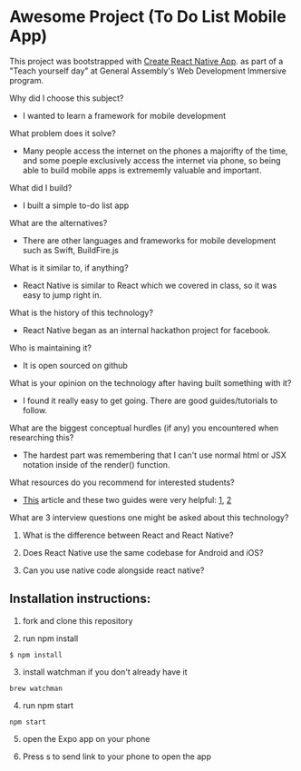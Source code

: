 # Awesome Project (To Do List Mobile App)

This project was bootstrapped with [Create React Native App](https://github.com/react-community/create-react-native-app). as part of a "Teach yourself day" at General Assembly's Web Development Immersive program.  

Why did I choose this subject?

+ I wanted to learn a framework for mobile development 

What problem does it solve?

+ Many people access the internet on the phones a majorifty of the time, and some poeple exclusively access the internet via phone, so being able to build mobile apps is extrememly valuable and important. 

What did I build?

+ I built a simple to-do list app

What are the alternatives?

+ There are other languages and frameworks for mobile development such as Swift, BuildFire.js

What is it similar to, if anything?

+ React Native is similar to React which we covered in class, so it was easy to jump right in.  

What is the history of this technology?

+ React Native began as an internal hackathon project for facebook.  

Who is maintaining it?

+ It is open sourced on github

What is your opinion on the technology after having built something with it?

+ I found it really easy to get going.  There are good guides/tutorials to follow.  

What are the biggest conceptual hurdles (if any) you encountered when researching this?

+ The hardest part was remembering that I can't use normal html or JSX notation inside of the render() function.  

What resources do you recommend for interested students?

+ [This](https://hackernoon.com/learning-react-native-where-to-start-49df64cf14a2) article and these two guides were very helpful: [1](http://www.reactnativeexpress.com/), [2](https://facebook.github.io/react-native/docs/getting-started.html)

What are 3 interview questions one might be asked about this technology?

1. What is the difference between React and React Native?

2. Does React Native use the same codebase for Android and iOS?

3. Can you use native code alongside react native?

## Installation instructions: 

1. fork and clone this repository

2. run npm install
```
$ npm install
```

3. install watchman if you don't already have it
```
brew watchman 
```
4. run npm start
```
npm start
```
5. open the Expo app on your phone

6. Press s to send link to your phone to open the app
